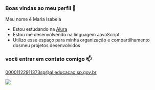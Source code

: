 ### Boas vindas ao meu perfil 💙

Meu nome é Maria Isabela

- Estou estudando na [Alura](https://www.alura.com.br)
- Estou me desenvolvendo na linguagem JavaScript
- Utilizo esse espaço para minha organização e compartilhamento dosmeu projetos desenvolvidos

### você entrar em contato comigo 📫

00001122911373sp@al.educacao.sp.gov.br



![](https://media1.tenor.com/m/kaRCm9ELxKgAAAAC/menhera-chan-chibi.gif)
